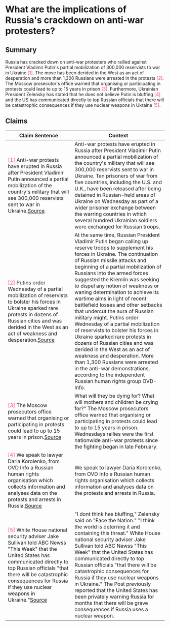 # What are the implications of Russia's crackdown on anti-war protesters?

## Summary
Russia has cracked down on anti-war protesters who rallied against President Vladimir Putin's partial mobilization of 300,000 reservists to war in Ukraine <font color=#FF3399>[1]</font>. The move has been derided in the West as an act of desperation and more than 1,300 Russians were arrested in the protests <font color=#FF3399>[2]</font>. The Moscow prosecutor's office warned that organising or participating in protests could lead to up to 15 years in prison <font color=#FF3399>[3]</font>. Furthermore, Ukrainian President Zelensky has stated that he does not believe Putin is bluffing <font color=#FF3399>[4]</font> and the US has communicated directly to top Russian officials that there will be catastrophic consequences if they use nuclear weapons in Ukraine <font color=#FF3399>[5]</font>.

## Claims
| Claim Sentence | Context |
|---|---|
|<font color=#FF3399>[1]</font> Anti-war protests have erupted in Russia after President Vladimir Putin announced a partial mobilization of the country's military that will see 300,000 reservists sent to war in Ukraine.<a href="https://www.cnbc.com/2022/09/22/russia-ukraine-live-updates.html" target="_blank">Source</a>| Anti-war protests have erupted in Russia after President Vladimir Putin announced a partial mobilization of the country's military that will see 300,000 reservists sent to war in Ukraine. Ten prisoners of war from five countries, including the U.S. and U.K., have been released after being detained in Russian-held areas of Ukraine on Wednesday as part of a wider prisoner exchange between the warring countries in which several hundred Ukrainian soldiers were exchanged for Russian troops.|
|<font color=#FF3399>[2]</font> Putins order Wednesday of a partial mobilization of reservists to bolster his forces in Ukraine sparked rare protests in dozens of Russian cities and was derided in the West as an act of weakness and desperation.<a href="https://www.voanews.com/a/latest-developments-in-ukraine-sept-22/6758089.html" target="_blank">Source</a>| At the same time, Russian President Vladimir Putin began calling up reserve troops to supplement his forces in Ukraine. The continuation of Russian missile attacks and beginning of a partial mobilization of Russians into the armed forces suggested the Kremlin was seeking to dispel any notion of weakness or waning determination to achieve its wartime aims in light of recent battlefield losses and other setbacks that undercut the aura of Russian military might. Putins order Wednesday of a partial mobilization of reservists to bolster his forces in Ukraine sparked rare protests in dozens of Russian cities and was derided in the West as an act of weakness and desperation. More than 1,300 Russians were arrested in the anti-war demonstrations, according to the independent Russian human rights group OVD-Info.|
|<font color=#FF3399>[3]</font> The Moscow prosecutors office warned that organising or participating in protests could lead to up to 15 years in prison.<a href="https://www.aljazeera.com/news/2022/9/22/over-1300-people-arrested-in-russia-amid-mobilisation-protests" target="_blank">Source</a>| What will they be dying for? What will mothers and children be crying for?" The Moscow prosecutors office warned that organising or participating in protests could lead to up to 15 years in prison. Wednesdays rallies were the first nationwide anti-war protests since the fighting began in late February.|
|<font color=#FF3399>[4]</font> We speak to lawyer Daria Korolenko, from OVD Info a Russian human rights organisation which collects information and analyses data on the protests and arrests in Russia.<a href="https://www.channel4.com/news/thousands-of-anti-war-protesters-detained-in-russia" target="_blank">Source</a>| We speak to lawyer Daria Korolenko, from OVD Info a Russian human rights organisation which collects information and analyses data on the protests and arrests in Russia.|
|<font color=#FF3399>[5]</font> White House national security adviser Jake Sullivan told ABC Newss "This Week" that the United States has communicated directly to top Russian officials "that there will be catastrophic consequences for Russia if they use nuclear weapons in Ukraine."<a href="https://www.washingtonpost.com/world/2022/09/25/russia-ukraine-war-latest-updates/" target="_blank">Source</a>| "I dont think hes bluffing," Zelensky said on "Face the Nation." "I think the world is deterring it and containing this threat." White House national security adviser Jake Sullivan told ABC Newss "This Week" that the United States has communicated directly to top Russian officials "that there will be catastrophic consequences for Russia if they use nuclear weapons in Ukraine." The Post previously reported that the United States has been privately warning Russia for months that there will be grave consequences if Russia uses a nuclear weapon.|
